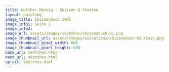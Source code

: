 ```yaml
---
title: Walther Meinig - Skizzen & Studien
layout: painting
image_title: Skizzenbuch 1965
image_info1: Seite 1
image_info2: 
image_url: assets/images/sketches/skizzenbuch-01.png
image_thumbnail_url: assets/images/situations/skizzenbuch-01-klein.png
image_thumbnail_pixel_width: 606
image_thumbnail_pixel_height: 846
back_url: sketches.html
next_url: sketches.html
up_url: sketches.html
---
```


